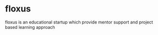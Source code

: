 # floxus
floxus is an educational startup which provide mentor support and project based learning approach 
